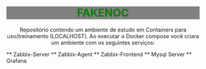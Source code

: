 <h1 style="color:green;background-color:gray;" align="center">
FAKENOC
</h1>

<p align="center">Repositório contendo um ambiente de estudo em Containers para uso/treinamento (LOCALHOST).
Ao executar o Docker compose você criara um ambiente com os seguintes serviços:</p>

** Zabbix-Server
** Zabbix-Agent
** Zabbix-Frontend
** Mysql Server
** Grafana